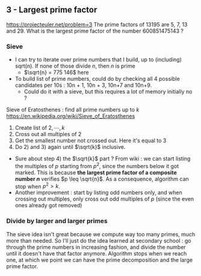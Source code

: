 ## 3 - Largest prime factor
https://projecteuler.net/problem=3
The prime factors of 13195 are 5, 7, 13 and 29.
What is the largest prime factor of the number 600851475143 ?

### Sieve
- I can try to iterate over prime numbers that I build, up to (including) sqrt(n). If none of those divide $n$, then $n$ is prime
	- $\sqrt{n} = 775 146$ here
- To build list of prime numbers, could do by checking all 4 possible candidates per 10s : 10n + 1, 10n + 3, 10n+7 and 10n+9.
	- Could do it with a sieve, but this requires a lot of memory initially no ?

Sieve of Eratosthenes : find all prime numbers up to $k$
https://en.wikipedia.org/wiki/Sieve_of_Eratosthenes
1) Create list of $2, \cdots, k$
2) Cross out all multiples of 2
3) Get the smallest number not crossed out. Here it's equal to 3
4) Do 2) and 3) again until $\sqrt{k}$ inclusive.

- Sure about step 4) the $\sqrt{k}$ part ?
From wiki : we can start listing the multiples of $p$ starting from $p^2$, since the numbers below it got marked. This is because **the largest prime factor of a composite number $n$** verifies $p \leq \sqrt{n}$.
As a consequence, algorithm can stop when $p^2 > k$.
- Another improvement : start by listing odd numbers only, and when crossing out multiples, only cross out odd multiples of $p$ (since the even ones already got removed)

### Divide by larger and larger primes
The sieve idea isn't great because we compute way too many primes, much more than needed.
So I'll just do the idea learned at secondary school : go through the prime numbers in increasing fashion, and divide the number until it doesn't have that factor anymore.
Algorithm stops when we reach one, at which we point we can have the prime decomposition and the large prime factor.
